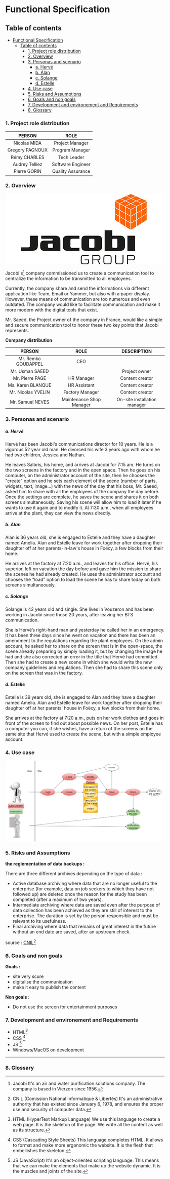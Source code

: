 # Functional Specification

## Table of contents
- [Functional Specification](#functional-specification)
  - [Table of contents](#table-of-contents)
    - [1. Project role distribution](#1-project-role-distribution)
    - [2. Overview](#2-overview)
    - [3. Personas and scenario](#3-personas-and-scenario)
        - [a. Hervé](#a-hervé)
        - [b. Alan](#b-alan)
        - [c. Solange](#c-solange)
        - [d. Estelle](#d-estelle)
    - [4. Use case](#4-use-case)
    - [5. Risks and Assumptions](#5-risks-and-assumptions)
    - [6. Goals and non goals](#6-goals-and-non-goals)
    - [7. Development and environement and Requirements](#7-development-and-environement-and-requirements)
    - [8. Glossary](#8-glossary)

### 1. Project role distribution

| PERSON | ROLE |
| :-: | :-: |
| Nicolas MIDA | Project Manager |
| Grégory PAGNOUX | Program Manager |
| Rémy CHARLES | Tech Leader |
| Audrey Telliez | Software Engineer |
| Pierre GORIN | Quality Assurance |
  
### 2. Overview

![Jacobi logo](img/Jacobi-logo.jpg)

Jacobi's[^1] company commissioned us to create a communication tool to centralize the information to be transmitted to all employees.

Currently, the company share and send the informations via different application like Team, Email or Yammer, but also with a paper display. However, these means of communication are too numerous and even outdated. The company would like to facilitate communication and make it more modern with the digital tools that exist.

Mr. Saeed, the Project owner of the company in France, would like a simple and secure communication tool to honor these two key points that Jacobi represents.

**Company distribution**

| PERSON | ROLE | DESCRIPTION |
| :-: | :-: | :-: |
| Mr. Remko GOUDAPPEL | CEO |  |
| Mr. Usman SAEED |  | Project owner |
| Mr. Pierre PAGE | HR Manager | Content creator |
| Ms. Karen BLANQUE | HR Assistant | Content creator |
| Mr. Nicolas YVELIN | Factory Manager | Content creator |
| Mr. Samuel NEVES | Maintenance Shop Manager | On-site installation manager |

### 3. Personas and scenario

##### a. Hervé

Hervé has been Jacobi's communications director for 10 years. He is a vigorous 52 year old man. He divorced his wife 3 years ago with whom he had two children, Jessica and Nathan.

He leaves Salbris, his home, and arrives at Jacobi for 7:15 am. He turns on the two screens in the factory and in the open space. Then he goes on his computer, on the administrator account of the site, then he chooses the "create" option and he sets each element of the scene (number of parts, widgets, text, image...) with the news of the day that his boss, Mr. Saeed, asked him to share with all the employees of the company the day before. Once the settings are complete, he saves the scene and shares it on both screens simultaneously.
Saving his scene will allow him to load it later if he wants to use it again and to modify it.
At 7:30 a.m., when all employees arrive at the plant, they can view the news directly.

##### b. Alan

Alan is 36 years old, she is engaged to Estelle and they have a daughter named Amelia. Alan and Estelle leave for work together after dropping their daughter off at her parents-in-law's house in Foëcy, a few blocks from their home.

He arrives at the factory at 7:20 a.m., and leaves for his office. Hervé, his superior, left on vacation the day before and gave him the mission to share the scenes he had already created. He uses the administrator account and chooses the "load" option to load the scene he has to share today on both screens simultaneously.

##### c. Solange

Solange is 42 years old and single. She lives in Vouzeron and has been working in Jacobi since those 20 years, after leaving her BTS communication.

She is Hervé’s right-hand man and yesterday he called her in an emergency. It has been three days since he went on vacation and there has been an amendment to the regulations regarding the plant employees. On the admin account, he asked her to share on the screen that is in the open-space, the scene already preparing by simply loading it, but by changing the image he had and she also corrected an error in the title that Hervé had committed. Then she had to create a new scene in which she would write the new company guidelines and regulations. Then she had to share this scene only on the screen that was in the factory.

##### d. Estelle

Estelle is 39 years old, she is engaged to Alan and they have a daughter named Amelia. Alan and Estelle leave for work together after dropping their daughter off at her parents' house in Foëcy, a few blocks from their home.

She arrives at the factory at 7:20 a.m., puts on her work clothes and goes in front of the screen to find out about possible news.
On her post, Estelle has a computer you can, if she wishes, have a return of the screens on the same site that Hervé used to create the scene, but with a simple employee account.

### 4. Use case
![use case](img/use_case.png)

### 5. Risks and Assumptions

**the reglementation of data backups :**

There are three different archives depending on the type of data :
- Active database archiving where data that are no longer useful to the enterprise (for example, data on job seekers to which they have not followed up) are deleted once the reason for the study has been completed (after a maximum of two years).
- Intermediate archiving where data are saved even after the purpose of data collection has been achieved as they are still of interest to the enterprise. The duration is set by the person responsible and must be relevant to its usefulness.
- Final archiving where data that remains of great interest in the future without an end date are saved, after an upstream check.

source : [CNIL](https://www.cnil.fr/sites/default/files/atoms/files/guide_durees_de_conservation.pdf)[^2]

### 6. Goals and non goals

**Goals :**

- site very scure
- digitalise the communication
- make it easy to publish the content

**Non goals :**

- Do not use the screen for entertainment purposes

### 7. Development and environement and Requirements

  - HTML[^3]
  - CSS [^4]
  - JS [^5]
  - Windows/MacOS on development

---
### 8. Glossary

[^1]: Jacobi
It's an air and water purification solutions company. The company is based in Vierzon since 1956.

[^2]: CNIL (Comission National Informatique & Libertés)
It's an administrative authority that has existed since January 6, 1978, and ensures the proper use and security of computer data.

[^3]: HTML (HyperText Markup Language)
We use this language to create a web page. It is the skeleton of the page. We write all the content as well as its structure.

[^4]: CSS (Cascading Style Sheets)
This language completes HTML. It allows to format and make more ergonomic the website. It is the flesh that embellishes the skeleton.

[^5]: JS (JavaScript)
It's an object-oriented scripting language. This means that we can make the elements that make up the website dynamic. It is the muscles and joints of the site.
